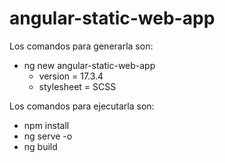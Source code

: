 # angular-static-web-app

Los comandos para generarla son:

- ng new angular-static-web-app
  - version = 17.3.4
  - stylesheet = SCSS

Los comandos para ejecutarla son:

- npm install
- ng serve -o
- ng build
